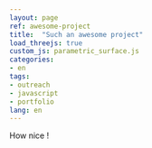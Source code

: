 ```yaml
---
layout: page
ref: awesome-project
title:  "Such an awesome project"
load_threejs: true
custom_js: parametric_surface.js
categories:
- en
tags:
- outreach
- javascript
- portfolio
lang: en
---
```


How nice !
